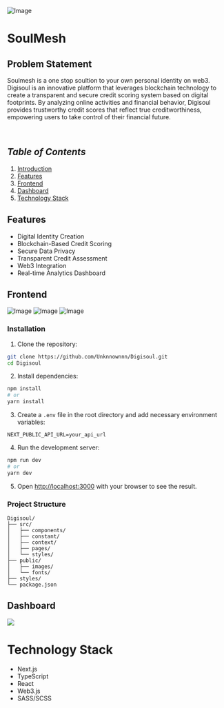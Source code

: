 ![Image](https://github.com/user-attachments/assets/74178dd6-b0e1-45cc-80a8-db858f1526ad)
# SoulMesh

## Problem Statement
Soulmesh is a one stop soultion to your own personal identity on web3.
Digisoul is an innovative platform that leverages blockchain technology to create a transparent and secure credit scoring system based on digital footprints. By analyzing online activities and financial behavior, Digisoul provides trustworthy credit scores that reflect true creditworthiness, empowering users to take control of their financial future.

<br/>

## *Table of Contents*

1. [Introduction](#introduction)
2. [Features](#features)
3. [Frontend](#frontend)
4. [Dashboard](#Dashboard)
5. [Technology Stack](#technology-stack)

## Features

- Digital Identity Creation
- Blockchain-Based Credit Scoring
- Secure Data Privacy
- Transparent Credit Assessment
- Web3 Integration
- Real-time Analytics Dashboard

## Frontend

![Image](https://github.com/user-attachments/assets/49c54b26-fa66-4177-a8f0-7a27a0ad2e63)
![Image](https://github.com/user-attachments/assets/62b598d0-be67-4074-8389-b9434ff14e27)
![Image](https://github.com/user-attachments/assets/892a8503-113b-4b96-aafb-2ea67ef3e96e)

### Installation

1. Clone the repository:
```bash
git clone https://github.com/Unknnownnn/Digisoul.git
cd Digisoul
```

2. Install dependencies:
```bash
npm install
# or
yarn install
```

3. Create a `.env` file in the root directory and add necessary environment variables:
```env
NEXT_PUBLIC_API_URL=your_api_url
```

4. Run the development server:
```bash
npm run dev
# or
yarn dev
```

5. Open [http://localhost:3000](http://localhost:3000) with your browser to see the result.

### Project Structure
```
Digisoul/
├── src/
│   ├── components/
│   ├── constant/
│   ├── context/
│   ├── pages/
│   └── styles/
├── public/
│   ├── images/
│   └── fonts/
├── styles/
└── package.json
```

## Dashboard

![](https://github.com/DeadStar009/SoulMesh/blob/main/DigisoulDashboard/Digisoul1.gif)


# Technology Stack
- Next.js
- TypeScript
- React
- Web3.js
- SASS/SCSS
